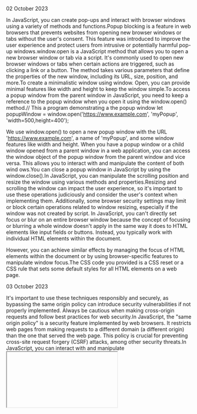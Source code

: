 02 October 2023

In JavaScript, you can create pop-ups and interact with browser windows using a variety of methods and functions.Popup blocking is a feature in web browsers that prevents websites from opening new browser windows or tabs without the user's consent. This feature was introduced to improve the user experience and protect users from intrusive or potentially harmful pop-up windows.window.open is a JavaScript method that allows you to open a new browser window or tab via a script. It's commonly used to open new browser windows or tabs when certain actions are triggered, such as clicking a link or a button. The method takes various parameters that define the properties of the new window, including its URL, size, position, and more.To create a minimalistic window using window. Open, you can provide minimal features like width and height to keep the window simple.To access a popup window from the parent window in JavaScript, you need to keep a reference to the popup window when you open it using the window.open() method.// This a program demonstrating a the popup window 
let popupWindow = window.open('https://www.example.com', 'myPopup', 'width=500,height=400');

We use window.open() to open a new popup window with the URL 'https://www.example.com', a name of 'myPopup', and some window features like width and height.
When you have a popup window or a child window opened from a parent window in a web application, you can access the window object of the popup window from the parent window and vice versa. This allows you to interact with and manipulate the content of both wind ows.You can close a popup window in JavaScript by using the window.close().In JavaScript, you can manipulate the scrolling position and resize the window using various methods and properties.Resizing and scrolling the window can impact the user experience, so it's important to use these operations judiciously and consider the user's context when implementing them. Additionally, some browser security settings may limit or block certain operations related to window resizing, especially if the window was not created by script. In JavaScript, you can't directly set focus or blur on an entire browser window because the concept of focusing or blurring a whole window doesn't apply in the same way it does to HTML elements like input fields or buttons. Instead, you typically work with individual HTML elements within the document.

However, you can achieve similar effects by managing the focus of HTML elements within the document or by using browser-specific features to manipulate window focus.The CSS code you provided is a CSS reset or a CSS rule that sets some default styles for all HTML elements on a web page.

03 October 2023

It's important to use these techniques responsibly and securely, as bypassing the same origin policy can introduce security vulnerabilities if not properly implemented. Always be cautious when making cross-origin requests and follow best practices for web security.In JavaScript, the "same origin policy" is a security feature implemented by web browsers. It restricts web pages from making requests to a different domain (a different origin) than the one that served the web page. This policy is crucial for preventing cross-site request forgery (CSRF) attacks, among other security threats.In JavaScript, you can interact with and manipulate <iframe> elements in a web page just like you can with other HTML elements. You can access the content within an iframe, change its attributes, or perform actions based on events within the iframe.The document.domain property in JavaScript is used to relax the Same-Origin Policy for communication between windows or iframes within subdomains of the same top-level domain. This property allows you to specify the domain name for documents served from different subdomains so that they can interact with each other, even if they would normally be subject to same-origin security restrictions.The document.domain property in JavaScript is used to relax the Same-Origin Policy for communication between windows or iframes within subdomains of the same top-level domain. This property allows you to specify the domain name for documents served from different subdomains so that they can interact with each other, even if they would normally be subject to same-origin security restrictions.By default, web browsers enforce the Same-Origin Policy, which restricts web pages from making requests or accessing the content of pages from different domains. This policy is crucial for security but can be overly restrictive in situations where you have control over the subdomains.In JavaScript, the window.frames collection is an array-like object that represents all the <iframe> elements within the current window or document. It provides access to the properties and methods of each iframe element, allowing you to interact with and manipulate the content of iframes.The sandbox attribute is an attribute that can be applied to an <iframe> element in HTML to restrict the behavior of the content displayed within the iframe. It provides a way to create a secure, isolated environment for potentially untrusted content, such as third-party widgets or advertisements, while preventing them from causing harm to the parent document or accessing sensitive information.Cross-window messaging in web development allows communication between different browser windows or iframes, even if they originate from different domains or origins. This is a powerful feature that enables various web applications and widgets to interact with each other in a secure manner.Each window or iframe in a web page has its own window object. You can access this object to send and receive messages.The postMessage method is used to send messages from one window to another. It takes two parameters: the message itself and the target window's origin. The origin specifies the domain that is allowed to receive the message

04 October 2023

Clickjacking, also known as a UI (User Interface) redress attack or UI redressing, is a type of security vulnerability that occurs when an attacker tricks a user into clicking on something different from what the user perceives. Clickjacking typically involves overlaying a malicious user interface on top of a legitimate one, so when the user interacts with what they see, they unintentionally trigger actions on the hidden malicious interface.Clickjacking is a serious security concern, and protecting against it requires a combination of HTTP headers, security best practices, and user awareness. It's crucial for web developers and site owners to implement these measures to safeguard their users' interactions and data.Old-school defenses, while not as effective or sophisticated as modern security measures, have played a role in protecting computer systems and networks in the past. These older methods may be considered weak compared to the advanced security technologies available today, but they still served as valuable early steps in the evolution of cybersecurity.The X-Frame-Options is an HTTP response header that provides protection against clickjacking attacks, a type of security vulnerability where a malicious website can trick a user into clicking something different from what the user perceives, often by embedding a legitimate website within an iframe or frame. The X-Frame-Options header instructs the browser on how it should render a web page within a frame or iframe.The SameSite attribute is used with HTTP cookies to control how they are sent in cross-origin requests. It helps mitigate certain types of Cross-Site Request Forgery (CSRF) and Cross-Site Script Inclusion (XSSI) attacks by controlling whether cookies are sent in requests initiated by third-party websites.Clickjacking is a serious security concern, and protecting against it requires a combination of HTTP headers, security best practices, and user awareness. It's crucial for web developers and site owners to implement these measures to safeguard their users' interactions and data.

05 October 2023

An ArrayBuffer in JavaScript represents a fixed-size binary data buffer. It's a low-level object used to work with binary data directly, often in the context of interfacing with binary data formats or low-level data manipulation. ArrayBuffer objects can't be directly manipulated like arrays; instead, they provide a structured way to work with binary data.ArrayBuffer is commonly used in scenarios where binary data needs to be processed, such as reading binary files, parsing binary protocols, or working with binary data from APIs like WebGL. While it provides a powerful mechanism for working with binary data, it's important to use it carefully to avoid memory-related issues and ensure that you manage the data correctly.A TypedArray in JavaScript represents a view into an ArrayBuffer or SharedArrayBuffer object. It allows you to read and write binary data in a typed manner. Typed arrays are especially useful when dealing with binary data, such as when working with WebGL, handling network protocols, or parsing binary files.In JavaScript, typed arrays like Int8Array, Uint8Array, Int16Array, Uint16Array, Int32Array, Uint32Array, Float32Array, and Float64Array are designed to handle out-of-bounds behavior gracefully.TypedArray objects in JavaScript, such as Int8Array, Uint8Array, Int16Array, Uint16Array, Int32Array, Uint32Array, Float32Array, and Float64Array, come with a range of methods for manipulating and working with the data stored in the typed arrays.A DataView is a built-in object in JavaScript that provides a way to read and write raw binary data from a specified ArrayBuffer. It allows you to interpret the data in different formats, such as integers of various sizes, floating-point numbers, and more, depending on your needs
